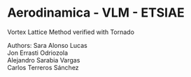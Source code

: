 # Aerodinamica - VLM - ETSIAE
Vortex Lattice Method verified with Tornado

Authors: Sara Alonso Lucas\
Jon Errasti Odriozola\
Alejandro Sarabia Vargas\
Carlos Terreros Sánchez
